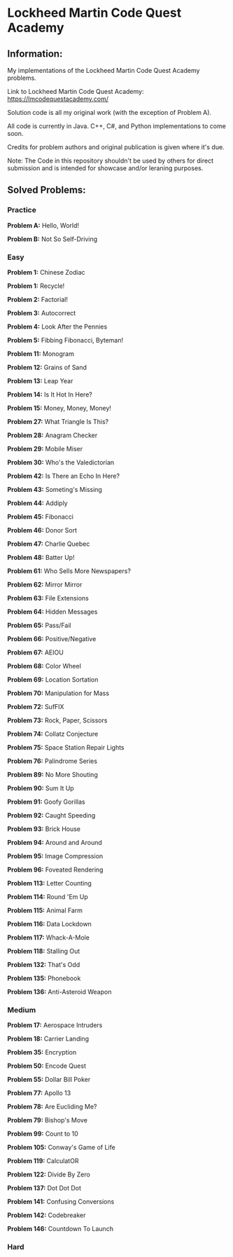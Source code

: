 # Lockheed Martin Code Quest Academy

## Information:

My implementations of the Lockheed Martin Code Quest Academy problems.

Link to Lockheed Martin Code Quest Academy: https://lmcodequestacademy.com/

Solution code is all my original work (with the exception of Problem A).

All code is currently in Java. C++, C#, and Python implementations to come soon.

Credits for problem authors and original publication is given where it's due.

Note: The Code in this repository shouldn't be used by others for direct submission and is intended for showcase and/or leraning purposes.

## Solved Problems:

### Practice

__Problem A:__ Hello, World!

__Problem B:__ Not So Self-Driving

### Easy

__Problem 1:__ Chinese Zodiac

__Problem 1:__ Recycle!

__Problem 2:__ Factorial!

__Problem 3:__ Autocorrect

__Problem 4:__ Look After the Pennies

__Problem 5:__ Fibbing Fibonacci, Byteman!

__Problem 11:__ Monogram

__Problem 12:__ Grains of Sand

__Problem 13:__ Leap Year

__Problem 14:__ Is It Hot In Here?

__Problem 15:__ Money, Money, Money!

__Problem 27:__ What Triangle Is This?

__Problem 28:__ Anagram Checker

__Problem 29:__ Mobile Miser

__Problem 30:__ Who's the Valedictorian

__Problem 42:__ Is There an Echo In Here?

__Problem 43:__ Someting's Missing

__Problem 44:__ Addiply

__Problem 45:__ Fibonacci

__Problem 46:__ Donor Sort

__Problem 47:__ Charlie Quebec

__Problem 48:__ Batter Up!

__Problem 61:__ Who Sells More Newspapers?

__Problem 62:__ Mirror Mirror

__Problem 63:__ File Extensions

__Problem 64:__ Hidden Messages

__Problem 65:__ Pass/Fail

__Problem 66:__ Positive/Negative

__Problem 67:__ AEIOU

__Problem 68:__ Color Wheel

__Problem 69:__ Location Sortation

__Problem 70:__ Manipulation for Mass

__Problem 72:__ SufFIX

__Problem 73:__ Rock, Paper, Scissors

__Problem 74:__ Collatz Conjecture

__Problem 75:__ Space Station Repair Lights

__Problem 76:__ Palindrome Series

__Problem 89:__ No More Shouting

__Problem 90:__ Sum It Up

__Problem 91:__ Goofy Gorillas

__Problem 92:__ Caught Speeding

__Problem 93:__ Brick House

__Problem 94:__ Around and Around

__Problem 95:__ Image Compression

__Problem 96:__ Foveated Rendering

__Problem 113:__ Letter Counting

__Problem 114:__ Round 'Em Up

__Problem 115:__ Animal Farm

__Problem 116:__ Data Lockdown

__Problem 117:__ Whack-A-Mole

__Problem 118:__ Stalling Out

__Problem 132:__ That's Odd

__Problem 135:__ Phonebook

__Problem 136:__ Anti-Asteroid Weapon

### Medium

__Problem 17:__ Aerospace Intruders

__Problem 18:__ Carrier Landing

__Problem 35:__ Encryption

__Problem 50:__ Encode Quest

__Problem 55:__ Dollar Bill Poker

__Problem 77:__ Apollo 13

__Problem 78:__ Are Eucliding Me?

__Problem 79:__ Bishop's Move

__Problem 99:__ Count to 10

__Problem 105:__ Conway's Game of Life

__Problem 119:__ CalculatOR

__Problem 122:__ Divide By Zero

__Problem 137:__ Dot Dot Dot

__Problem 141:__ Confusing Conversions

__Problem 142:__ Codebreaker

__Problem 146:__ Countdown To Launch

### Hard
